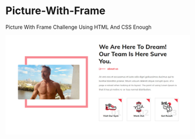 # Picture-With-Frame
Picture With Frame Challenge Using HTML And CSS Enough

![Design preview for the Picture With Frame Challenge](./images/front-end-picture-with-frame.jpg)
